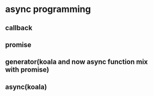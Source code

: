 # async programming

## callback

## promise

## generator(koala and now async function mix with promise)

## async(koala)
